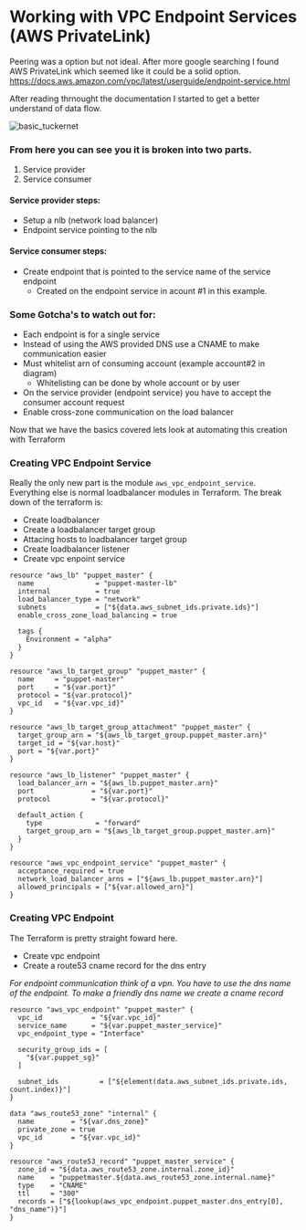 # Working with VPC Endpoint Services (AWS PrivateLink)

Peering was a option but not ideal. After more google searching I found AWS PrivateLink which seemed like it could be a solid option. https://docs.aws.amazon.com/vpc/latest/userguide/endpoint-service.html  

After reading thrnought the documentation I started to get a better understand of data flow. 

![basic_tuckernet](img/basic_privatelink.jpeg)

### From here you can see you it is broken into two parts. 
1.  Service provider  
2.  Service consumer  


#### Service provider steps:
- Setup a nlb (network load balancer)
- Endpoint service pointing to the nlb

#### Service consumer steps:
- Create endpoint that is pointed to the service name of the service endpoint  
  - Created on the endpoint service in acount #1 in this example. 

### Some Gotcha's to watch out for:
- Each endpoint is for a single service
- Instead of using the AWS provided DNS use a CNAME to make communication easier
- Must whitelist arn of consuming account (example account#2 in diagram)
  - Whitelisting can be done by whole account or by user
- On the service provider (endpoint service) you have to accept the consumer account request
- Enable cross-zone communication on the load balancer  


Now that we have the basics covered lets look at automating this creation with Terraform 

### Creating VPC Endpoint Service

Really the only new part is the module `aws_vpc_endpoint_service`. Everything else is normal loadbalancer modules in Terraform. The break down of the terraform is:
- Create loadbalancer
- Create a loadbalancer target group
- Attacing hosts to loadbalancer target group
- Create loadbalancer listener
- Create vpc enpoint service

```
resource "aws_lb" "puppet_master" {
  name               = "puppet-master-lb"
  internal           = true
  load_balancer_type = "network"
  subnets            = ["${data.aws_subnet_ids.private.ids}"]
  enable_cross_zone_load_balancing = true

  tags {
    Environment = "alpha"
  }
}

resource "aws_lb_target_group" "puppet_master" {
  name     = "puppet-master"
  port     = "${var.port}"
  protocol = "${var.protocol}"
  vpc_id   = "${var.vpc_id}"
}

resource "aws_lb_target_group_attachment" "puppet_master" {
  target_group_arn = "${aws_lb_target_group.puppet_master.arn}"
  target_id = "${var.host}"
  port = "${var.port}"
}

resource "aws_lb_listener" "puppet_master" {
  load_balancer_arn = "${aws_lb.puppet_master.arn}"
  port              = "${var.port}"
  protocol          = "${var.protocol}"

  default_action {
    type             = "forward"
    target_group_arn = "${aws_lb_target_group.puppet_master.arn}"
  }
}

resource "aws_vpc_endpoint_service" "puppet_master" {
  acceptance_required = true
  network_load_balancer_arns = ["${aws_lb.puppet_master.arn}"]
  allowed_principals = ["${var.allowed_arn}"]
}
```  

### Creating VPC Endpoint 

The Terraform is pretty straight foward here. 
- Create vpc endpoint
- Create a route53 cname record for the dns entry 

*For endpoint communication think of a vpn. You have to use the dns name of the endpoint. To make a friendly dns name we create a cname record*

```
resource "aws_vpc_endpoint" "puppet_master" {
  vpc_id            = "${var.vpc_id}"
  service_name      = "${var.puppet_master_service}"
  vpc_endpoint_type = "Interface"

  security_group_ids = [
    "${var.puppet_sg}"
  ]
  
  subnet_ids          = ["${element(data.aws_subnet_ids.private.ids, count.index)}"]
}

data "aws_route53_zone" "internal" {
  name         = "${var.dns_zone}"
  private_zone = true
  vpc_id       = "${var.vpc_id}"
}

resource "aws_route53_record" "puppet_master_service" {
  zone_id = "${data.aws_route53_zone.internal.zone_id}"
  name    = "puppetmaster.${data.aws_route53_zone.internal.name}"
  type    = "CNAME"
  ttl     = "300"
  records = ["${lookup(aws_vpc_endpoint.puppet_master.dns_entry[0], "dns_name")}"]
}
```
